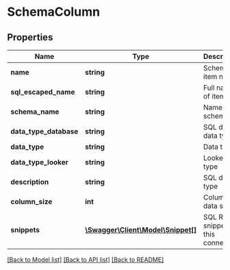 # SchemaColumn

## Properties
Name | Type | Description | Notes
------------ | ------------- | ------------- | -------------
**name** | **string** | Schema item name | [optional] 
**sql_escaped_name** | **string** | Full name of item | [optional] 
**schema_name** | **string** | Name of schema | [optional] 
**data_type_database** | **string** | SQL dialect data type | [optional] 
**data_type** | **string** | Data type | [optional] 
**data_type_looker** | **string** | Looker data type | [optional] 
**description** | **string** | SQL data type | [optional] 
**column_size** | **int** | Column data size | [optional] 
**snippets** | [**\Swagger\Client\Model\Snippet[]**](Snippet.md) | SQL Runner snippets for this connection | [optional] 

[[Back to Model list]](../README.md#documentation-for-models) [[Back to API list]](../README.md#documentation-for-api-endpoints) [[Back to README]](../README.md)


